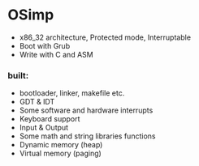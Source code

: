 # OSimp
- x86_32 architecture, Protected mode, Interruptable
- Boot with Grub
- Write with C and ASM

### built:
  - bootloader, linker, makefile etc.
  - GDT & IDT
  - Some software and hardware interrupts
  - Keyboard support
  - Input & Output
  - Some math and string libraries functions
  - Dynamic memory (heap)
  - Virtual memory (paging)
 
